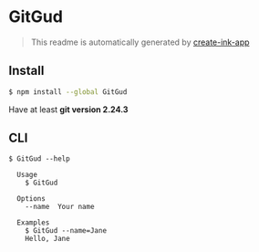 # GitGud

> This readme is automatically generated by [create-ink-app](https://github.com/vadimdemedes/create-ink-app)

## Install

```bash
$ npm install --global GitGud
```

Have at least **git version 2.24.3**

## CLI

```
$ GitGud --help

  Usage
    $ GitGud

  Options
    --name  Your name

  Examples
    $ GitGud --name=Jane
    Hello, Jane
```
